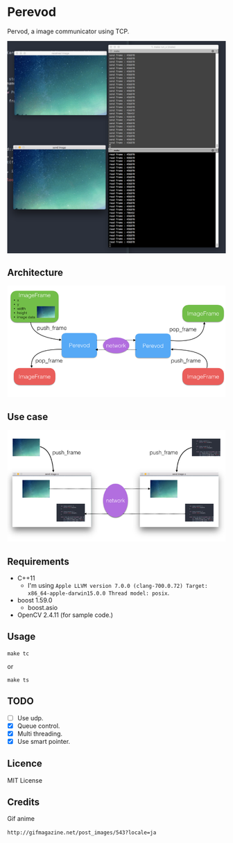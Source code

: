 # Perevod

Pervod, a image communicator using TCP.

![ss](https://raw.githubusercontent.com/0x0c/Perevod/master/asset/Screen%20Shot%202015-10-17%20at%202.46.34%20AM.png)

## Architecture 
![ss2](https://raw.githubusercontent.com/0x0c/Perevod/master/asset/Screen%20Shot%202015-10-23%20at%205.23.34%20AM.png)

## Use case
![ss3](https://raw.githubusercontent.com/0x0c/Perevod/master/asset/Screen%20Shot%202015-10-23%20at%205.33.57%20AM.png)

## Requirements

- C++11
  - I'm using `Apple LLVM version 7.0.0 (clang-700.0.72) Target: x86_64-apple-darwin15.0.0 Thread model: posix`.
- boost 1.59.0
  - boost.asio
- OpenCV 2.4.11 (for sample code.)

## Usage

```
make tc
```

or

```
make ts
```

## TODO
- [ ] Use udp.
- [x] Queue control.
- [x] Multi threading.
- [x] Use smart pointer. 

## Licence

MIT License

## Credits
Gif anime 

`http://gifmagazine.net/post_images/543?locale=ja`